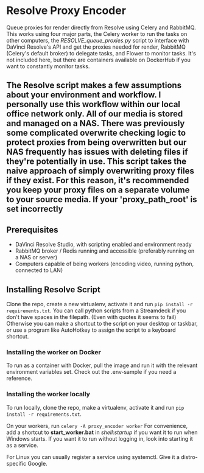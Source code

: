 # Resolve Proxy Encoder
 Queue proxies for render directly from Resolve using Celery and RabbitMQ.
 This works using four major parts, the Celery worker to run the tasks on other computers,
 the *RESOLVE_queue_proxies.py* script to interface with DaVinci Resolve's API and get the proxies needed for render,
 RabbitMQ (Celery's default broker) to delegate tasks, and Flower to monitor tasks. 
 It's not included here, but there are containers available on DockerHub if you want to constantly monitor tasks.

 The Resolve script makes a few assumptions about your environment and workflow.
 I personally use this workflow within our local office network only. All of our media is stored and managed on a NAS.
 There was previously some complicated overwrite checking logic to protect proxies from being overwritten
 but our NAS frequently has issues with deleting files if they're potentially in use. 
 This script takes the naive approach of simply overwriting proxy files if they exist.
 For this reason, it's recommended you keep your proxy files on a separate volume to your source media.
 If your 'proxy_path_root' is set incorrectly 
---
 ## Prerequisites
 - DaVinci Resolve Studio, with scripting enabled and environment ready
 - RabbitMQ broker / Redis running and accessible (preferably running on a NAS or server)
 - Computers capable of being workers (encoding video, running python, connected to LAN)

 ## Installing Resolve Script
 Clone the repo, create a new virtualenv, activate it and run `pip install -r requirements.txt`.
 You can call python scripts from a Streamdeck if you don't have spaces in the filepath. (Even with quotes it seems to fail)
 Otherwise you can make a shortcut to the script on your desktop or taskbar, or use a program like AutoHotkey to assign the script to a keyboard shortcut.

 ### Installing the worker on Docker
 To run as a container with Docker, pull the image and run it with the relevant environment variables set.
 Check out the .env-sample if you need a reference.

 ### Installing the worker locally 
 To run locally, clone the repo, make a virtualenv, activate it and run `pip install -r requirements.txt`.

 On your workers, run `celery -A proxy_encoder worker`
 For convenience, add a shortcut to **start_worker.bat** in *shell:startup* if you want it to run when Windows starts.
 If you want it to run without logging in, look into starting it as a service.

 For Linux you can usually register a service using systemctl.
 Give it a distro-specific Google.